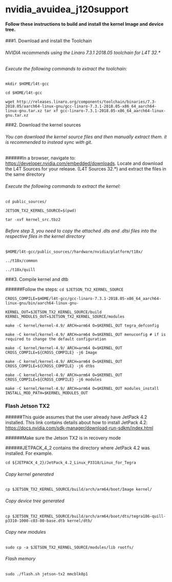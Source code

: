 # nvidia_avuidea_j120support
#### Follow these instructions to build and install the kernel Image and device tree.
###1. Download and install the Toolchain
###### NVIDIA recommends using the Linaro 7.3.1 2018.05 toolchain for L4T 32.*

###### Execute the following commands to extract the toolchain:

`mkdir $HOME/l4t-gcc`

`cd $HOME/l4t-gcc`

`wget http://releases.linaro.org/components/toolchain/binaries/7.3-2018.05/aarch64-linux-gnu/gcc-linaro-7.3.1-2018.05-x86_64_aarch64-linux-gnu.tar.xz
tar xf gcc-linaro-7.3.1-2018.05-x86_64_aarch64-linux-gnu.tar.xz`

###2. Download the kernel sources
###### You can download the kernel source files and then manually extract them. it is recommended to instead sync with git.
######In a browser, navigate to: https://developer.nvidia.com/embedded/downloads. Locate and download the L4T Sources for your release. (L4T Sources 32.*) and extract the files in the same directory

###### Execute the following commands to extract the kernel:

`cd public_sources/`

`JETSON_TX2_KERNEL_SOURCE=$(pwd)`

`tar -xvf kernel_src.tbz2`

###### Before step 3, you need to copy the attached .dts and .dtsi files into the respective files in the kernel directory
`$HOME/l4t-gcc/public_sources//hardware/nvidia/platform/t18x/` 

`../t18x/common`

`../t18x/quill`

###3. Compile kernel and dtb

######Follow the steps:
`cd $JETSON_TX2_KERNEL_SOURCE`

`CROSS_COMPILE=$HOME/l4t-gcc/gcc-linaro-7.3.1-2018.05-x86_64_aarch64-linux-gnu/bin/aarch64-linux-gnu-`

`KERNEL_OUT=$JETSON_TX2_KERNEL_SOURCE/build`
`KERNEL_MODULES_OUT=$JETSON_TX2_KERNEL_SOURCE/modules`

`make -C kernel/kernel-4.9/ ARCH=arm64 O=$KERNEL_OUT tegra_defconfig`

`make -C kernel/kernel-4.9/ ARCH=arm64 O=$KERNEL_OUT menuconfig # if is required to change the default configuration`

`make -C kernel/kernel-4.9/ ARCH=arm64 O=$KERNEL_OUT CROSS_COMPILE=${CROSS_COMPILE} -j6 Image`

`make -C kernel/kernel-4.9/ ARCH=arm64 O=$KERNEL_OUT CROSS_COMPILE=${CROSS_COMPILE} -j6 dtbs`

`make -C kernel/kernel-4.9/ ARCH=arm64 O=$KERNEL_OUT CROSS_COMPILE=${CROSS_COMPILE} -j6 modules`

`make -C kernel/kernel-4.9/ ARCH=arm64 O=$KERNEL_OUT modules_install INSTALL_MOD_PATH=$KERNEL_MODULES_OUT`

### Flash Jetson TX2
######This guide assumes that the user already have JetPack 4.2 installed. This link contains details about how to install JetPack 4.2: https://docs.nvidia.com/sdk-manager/download-run-sdkm/index.html

######Make sure the Jetson TX2 is in recovery mode

######JETPACK_4_2 contains the directory where JetPack 4.2 was installed. For example.


`cd ${JETPACK_4_2}/JetPack_4.2_Linux_P3310/Linux_for_Tegra`
###### Copy kernel generated
`cp $JETSON_TX2_KERNEL_SOURCE/build/arch/arm64/boot/Image kernel/`
###### Copy device tree generated
`cp $JETSON_TX2_KERNEL_SOURCE/build/arch/arm64/boot/dts/tegra186-quill-p3310-1000-c03-00-base.dtb kernel/dtb/`
###### Copy new modules
`sudo cp -a $JETSON_TX2_KERNEL_SOURCE/modules/lib rootfs/`
###### Flash memory 
`sudo ./flash.sh jetson-tx2 mmcblk0p1`




